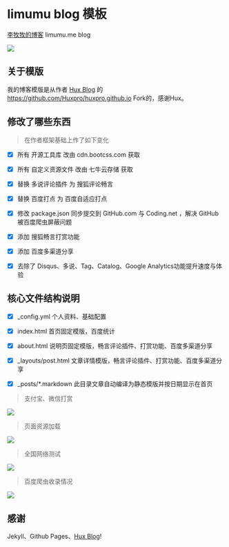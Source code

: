 # limumu blog 模板

[李牧牧的博客](http://www.limumu.me) limumu.me blog

![](http://www.limumu.me/assets/img/blog-me.png)


## 关于模版

我的博客模版是从作者 [Hux Blog](https://github.com/Huxpro) 的 https://github.com/Huxpro/huxpro.github.io Fork的，感谢Hux。


## 修改了哪些东西

> 在作者框架基础上作了如下变化

- [x] 所有 开源工具库 改由 cdn.bootcss.com 获取
- [x] 所有 自定义资源文件 改由 七牛云存储 获取
- [x] 替换 多说评论插件 为 搜狐评论畅言
- [x] 替换 百度打点 为 百度自适应打点
- [x] 修改 package.json 同步提交到 GitHub.com 与 Coding.net ，解决 GitHub 被百度爬虫屏蔽问题
- [x] 添加 搜狐畅言打赏功能
- [x] 添加 百度多渠道分享
- [x] 去除了 Disqus、多说、Tag、Catalog、Google Analytics功能提升速度与体验


## 核心文件结构说明

- [x] _config.yml 个人资料、基础配置
- [x] index.html  首页固定模版，百度统计
- [x] about.html  说明页固定模版，畅言评论插件、打赏功能、百度多渠道分享
- [x] _layouts/post.html 文章详情模版，畅言评论插件、打赏功能、百度多渠道分享
- [x] _posts/*.markdown 此目录文章自动编译为静态模版并按日期显示在首页


> 支付宝、微信打赏

![](http://www.limumu.me/assets/img/blog-cheking.png)

> 页面资源加载

![](http://www.limumu.me/assets/img/blog-network.png)

> 全国网络测试

![](http://www.limumu.me/assets/img/blog-ping.png)

> 百度爬虫收录情况

![](http://www.limumu.me/assets/img/blog-baidu.png)


## 感谢

Jekyll、Github Pages、[Hux Blog](https://github.com/Huxpro)!